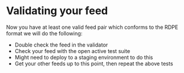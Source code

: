 # Validating your feed

Now you have at least one valid feed pair which conforms to the RDPE format we will do the following:

* Double check the feed in the validator
* Check your feed with the open active test suite
* Might need to deploy to a staging environment to do this
* Get your other feeds up to this point, then repeat the above tests
